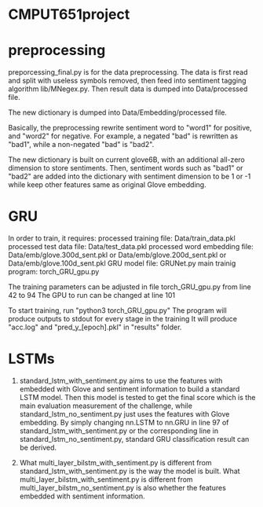 # CMPUT651project

# preprocessing
preporcessing_final.py is for the data preprocessing.
The data is first read and split with useless symbols removed, then feed into sentiment tagging algorithm lib/MNegex.py. Then result data is dumped into Data/processed file.

The new dictionary is dumped into Data/Embedding/processed file.

Basically, the preprocessing rewrite sentiment word to "word1" for positive, and "word2" for negative. For example, a negated "bad" is rewritten as "bad1", while a non-negated "bad" is "bad2".

The new dictionary is built on current glove6B, with an additional all-zero dimension to store sentiments. Then, sentiment words such as "bad1" or "bad2" are added into the dictionary with sentiment dimension to be 1 or -1 while keep other features same as original Glove embedding.

# GRU
In order to train, it requires:
processed training file: Data/train_data.pkl
processed test data file: Data/test_data.pkl
processed word embedding file: Data/emb/glove.300d_sent.pkl or Data/emb/glove.200d_sent.pkl or Data/emb/glove.100d_sent.pkl
GRU model file: GRUNet.py
main trainig program: torch_GRU_gpu.py

The training parameters can be adjusted in file torch_GRU_gpu.py from line 42 to 94
The GPU to run can be changed at line 101

To start training, run "python3 torch_GRU_gpu.py" 
The program will produce outputs to stdout for every stage in the training
It will produce "acc.log" and "pred_y_[epoch].pkl" in "results" folder. 

# LSTMs
1. standard_lstm_with_sentiment.py aims to use the features with embedded with Glove and sentiment information to build a standard LSTM model. Then this model is tested to get the final score which is the main evaluation measurement of the challenge, while standard_lstm_no_sentiment.py just uses the features with Glove embedding.
By simply changing nn.LSTM to nn.GRU in line 97 of  standard_lstm_with_sentiment.py or the corresponding line in standard_lstm_no_sentiment.py, standard GRU classification result can be derived.

2. What multi_layer_bilstm_with_sentiment.py is different from  standard_lstm_with_sentiment.py is the way the model is built.  What multi_layer_bilstm_with_sentiment.py is different from  multi_layer_bilstm_no_sentiment.py is also whether the features  embedded with sentiment information.
